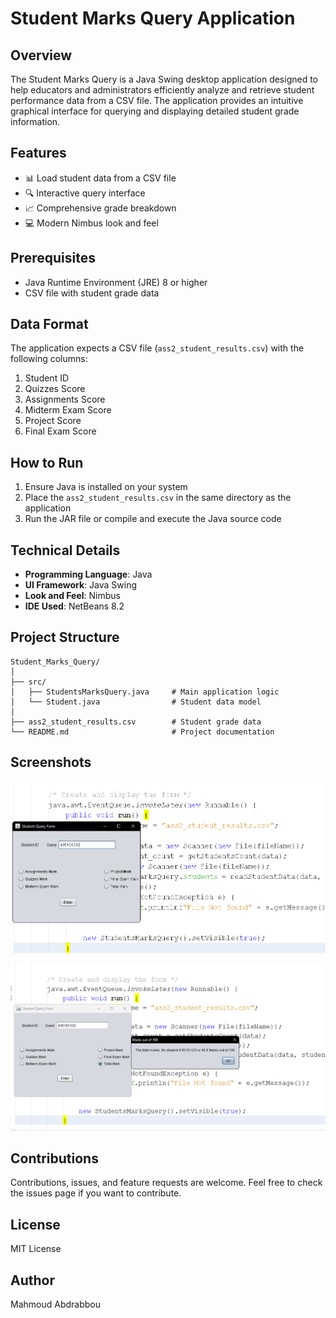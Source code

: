 # Student Marks Query Application

## Overview
The Student Marks Query is a Java Swing desktop application designed to help educators and administrators efficiently analyze and retrieve student performance data from a CSV file. The application provides an intuitive graphical interface for querying and displaying detailed student grade information.

## Features
- 📊 Load student data from a CSV file
- 🔍 Interactive query interface
- 📈 Comprehensive grade breakdown
- 💻 Modern Nimbus look and feel

## Prerequisites
- Java Runtime Environment (JRE) 8 or higher
- CSV file with student grade data

## Data Format
The application expects a CSV file (`ass2_student_results.csv`) with the following columns:
1. Student ID
2. Quizzes Score
3. Assignments Score
4. Midterm Exam Score
5. Project Score
6. Final Exam Score

## How to Run
1. Ensure Java is installed on your system
2. Place the `ass2_student_results.csv` in the same directory as the application
3. Run the JAR file or compile and execute the Java source code

## Technical Details
- **Programming Language**: Java
- **UI Framework**: Java Swing
- **Look and Feel**: Nimbus
- **IDE Used**: NetBeans 8.2

## Project Structure
```
Student_Marks_Query/
│
├── src/
│   ├── StudentsMarksQuery.java     # Main application logic
│   └── Student.java                # Student data model
│
├── ass2_student_results.csv        # Student grade data
└── README.md                       # Project documentation
```

## Screenshots

![Screenshot](/Images/1.png)

![Screenshot](/Images/2.png)

## Contributions
Contributions, issues, and feature requests are welcome. Feel free to check the issues page if you want to contribute.

## License
MIT License

## Author
Mahmoud Abdrabbou
